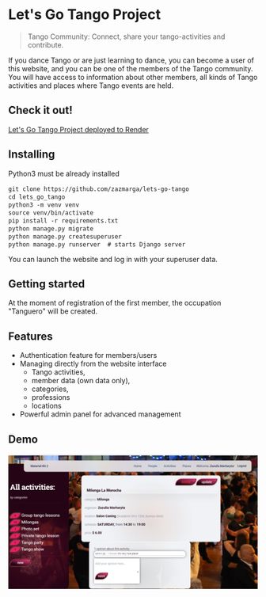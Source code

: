 # Let's Go Tango Project
> Tango Community: Connect, share your tango-activities and contribute.

If you dance Tango or are just learning to dance, you can become a user of this website, 
and you can be one of the members of the Tango community. 
You will have access to information about other members, 
all kinds of Tango activities and places where Tango events are held.

## Check it out!

[Let's Go Tango Project deployed to Render](https://lets_go_tango.render.com/)

## Installing

Python3 must be already installed

```shell
git clone https://github.com/zazmarga/lets-go-tango
cd lets_go_tango
python3 -m venv venv
source venv/bin/activate
pip install -r requirements.txt
python manage.py migrate
python manage.py createsuperuser
python manage.py runserver  # starts Django server
```

You can launch the website and log in with your superuser data.

## Getting started

At the moment of registration of the first member, the occupation "Tanguero" will be created.

## Features

* Authentication feature for members/users
* Managing directly from the website interface
  - Tango activities, 
  - member data (own data only), 
  - categories, 
  - professions 
  - locations
* Powerful admin panel for advanced management

## Demo

![Website Interface](demo.png)
